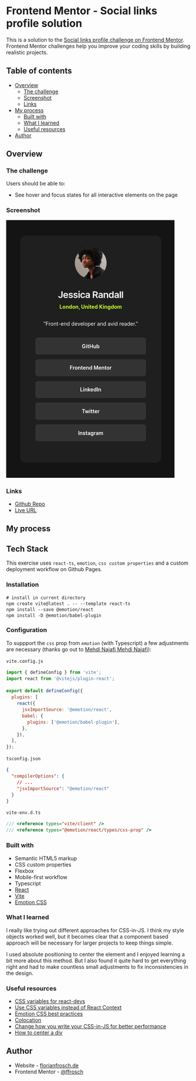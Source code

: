 # Frontend Mentor - Social links profile solution

This is a solution to the [Social links profile challenge on Frontend Mentor](https://www.frontendmentor.io/challenges/social-links-profile-UG32l9m6dQ). Frontend Mentor challenges help you improve your coding skills by building realistic projects.

## Table of contents

- [Overview](#overview)
  - [The challenge](#the-challenge)
  - [Screenshot](#screenshot)
  - [Links](#links)
- [My process](#my-process)
  - [Built with](#built-with)
  - [What I learned](#what-i-learned)
  - [Useful resources](#useful-resources)
- [Author](#author)

## Overview

### The challenge

Users should be able to:

- See hover and focus states for all interactive elements on the page

### Screenshot

![Screebshot of the social links component](./screenshot.png)

### Links

- [Github Repo](https://github.com/ffrosch/frontendmentor-social-links-profile)
- [Live URL](https://ffrosch.github.io/frontendmentor-social-links-profile/)

## My process

## Tech Stack

This exercise uses `react-ts`, `emotion`, `css custom properties` and a custom deployment workflow on Github Pages.

### Installation

```shell
# install in current directory
npm create vite@latest . -- --template react-ts
npm install --save @emotion/react
npm install -D @emotion/babel-plugin
```

### Configuration

To suppport the `css` prop from `emotion` (with Typescript) a few adjustments are necessary (thanks go out to [Mehdi Najafi
Mehdi Najafi](https://dev.to/mehdinajafi/how-to-use-emotion-css-prop-in-vite-39pj)):

`vite.config.js`

```js
import { defineConfig } from 'vite';
import react from '@vitejs/plugin-react';

export default defineConfig({
  plugins: [
    react({
      jsxImportSource: '@emotion/react',
      babel: {
        plugins: ['@emotion/babel-plugin'],
      },
    }),
  ],
});
```

`tsconfig.json`

```json
{
  "compilerOptions": {
    // ...
    "jsxImportSource": "@emotion/react"
  }
}
```

`vite-env.d.ts`

```ts
/// <reference types="vite/client" />
/// <reference types="@emotion/react/types/css-prop" />
```

### Built with

- Semantic HTML5 markup
- CSS custom properties
- Flexbox
- Mobile-first workflow
- Typescript
- [React](https://reactjs.org/)
- [Vite](https://vitejs.dev/)
- [Emotion CSS](https://emotion.sh/)

### What I learned

I really like trying out different approaches for CSS-in-JS. I think my style objects worked well, but it becomes clear that a component based approach will be necessary for larger projects to keep things simple.

I used absolute positioning to center the element and I enjoyed learning a bit more about this method. But I also found it quite hard to get everything right and had to make countless small adjustments to fix inconsistencies in the design.

### Useful resources

- [CSS variables for react-devs](https://www.joshwcomeau.com/css/css-variables-for-react-devs/)
- [Use CSS variables instead of React Context](https://epicreact.dev/css-variables/)
- [Emotion CSS best practices](https://emotion.sh/docs/best-practices)
- [Colocation](https://kentcdodds.com/blog/colocation)
- [Change how you write your CSS-in-JS for better performance](https://douges.dev/blog/taming-the-beast-that-is-css-in-js)
- [How to center a div](https://www.joshwcomeau.com/css/center-a-div/)

## Author

- Website - [florianfrosch.de](https://florianfrosch.de/)
- Frontend Mentor - [@ffrosch](https://www.frontendmentor.io/profile/ffrosch)
